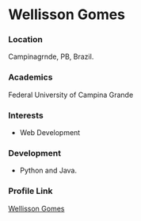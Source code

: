 # Wellisson Gomes

### Location

Campinagrnde, PB, Brazil.

### Academics

Federal University of Campina Grande

### Interests

- Web Development

### Development

- Python and Java.

### Profile Link

[Wellisson Gomes](http://github.com/wellissongomes/)